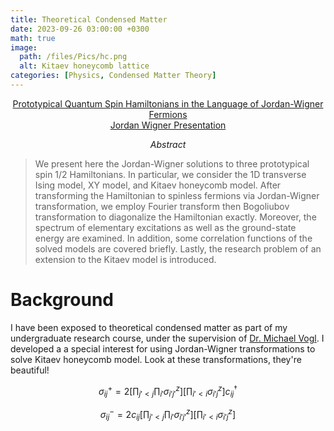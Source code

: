 ```yaml
---
title: Theoretical Condensed Matter
date: 2023-09-26 03:00:00 +0300
math: true
image:
  path: /files/Pics/hc.png
  alt: Kitaev honeycomb lattice
categories: [Physics, Condensed Matter Theory]
---
```

<div style="text-align: center;">
  <a href="/files/PDFs/CndMttrRP.pdf">Prototypical Quantum Spin Hamiltonians in the Language of
Jordan-Wigner Fermions</a>
<br>
<a href="/files/PDFs/CndMttrPres.pdf">Jordan Wigner Presentation</a> 
</div>

$$Abstract$$

>We present here the Jordan-Wigner solutions to three prototypical spin 1/2 Hamiltonians. In particular, we consider the 1D transverse Ising model, XY model, and Kitaev honeycomb model. After transforming the Hamiltonian to spinless fermions via Jordan-Wigner transformation, we employ Fourier transform then Bogoliubov transformation to diagonalize the Hamiltonian exactly. Moreover, the spectrum of elementary excitations as well as the ground-state energy are examined. In addition, some correlation functions of the solved models are covered briefly. Lastly, the research problem of an extension to the Kitaev model is introduced.

# Background

I have been exposed to theoretical condensed matter as part of my undergraduate research course, under the supervision of [Dr. Michael Vogl](https://sites.google.com/view/michaelvogl/home?authuser=0). I developed a a special interest for using Jordan-Wigner transformations to solve Kitaev honeycomb model. Look at these transformations, they're beautiful!

$$\sigma_{ij}^+=2\left[\prod_{j'<j}\prod_{i'}\sigma_{i'j'}^z\right]\left[\prod_{i'<i}\sigma_{i'j}^z\right]c^\dagger_{ij}$$

$$\sigma_{ij}^-=2c_{ij}\left[\prod_{j'<j}\prod_{i'}\sigma_{i'j'}^z\right]\left[\prod_{i'<i}\sigma_{i'j}^z\right]$$
